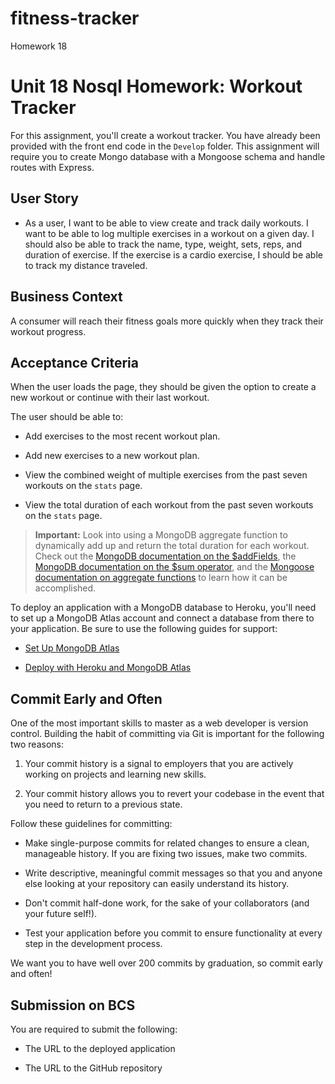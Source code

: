 # fitness-tracker
Homework 18

# Unit 18 Nosql Homework: Workout Tracker

For this assignment, you'll create a workout tracker. You have already been provided with the front end code in the `Develop` folder. This assignment will require you to create Mongo database with a Mongoose schema and handle routes with Express.

## User Story

* As a user, I want to be able to view create and track daily workouts. I want to be able to log multiple exercises in a workout on a given day. I should also be able to track the name, type, weight, sets, reps, and duration of exercise. If the exercise is a cardio exercise, I should be able to track my distance traveled.

## Business Context

A consumer will reach their fitness goals more quickly when they track their workout progress.

## Acceptance Criteria

When the user loads the page, they should be given the option to create a new workout or continue with their last workout.

The user should be able to:

  * Add exercises to the most recent workout plan.

  * Add new exercises to a new workout plan.

  * View the combined weight of multiple exercises from the past seven workouts on the `stats` page.

  * View the total duration of each workout from the past seven workouts on the `stats` page.

> **Important:** Look into using a MongoDB aggregate function to dynamically add up and return the total duration for each workout. Check out the [MongoDB documentation on the $addFields](https://docs.mongodb.com/manual/reference/operator/aggregation/addFields/), the [MongoDB documentation on the $sum operator](https://docs.mongodb.com/manual/reference/operator/aggregation/sum/), and the [Mongoose documentation on aggregate functions](https://mongoosejs.com/docs/api.html#aggregate_Aggregate) to learn how it can be accomplished.

To deploy an application with a MongoDB database to Heroku, you'll need to set up a MongoDB Atlas account and connect a database from there to your application. Be sure to use the following guides for support:

  * [Set Up MongoDB Atlas](../04-Important/MongoAtlas-Setup.md)

  * [Deploy with Heroku and MongoDB Atlas](../04-Important/MongoAtlas-Deploy.md)

## Commit Early and Often

One of the most important skills to master as a web developer is version control. Building the habit of committing via Git is important for the following two reasons:

1. Your commit history is a signal to employers that you are actively working on projects and learning new skills.

2. Your commit history allows you to revert your codebase in the event that you need to return to a previous state.

Follow these guidelines for committing:

* Make single-purpose commits for related changes to ensure a clean, manageable history. If you are fixing two issues, make two commits.

* Write descriptive, meaningful commit messages so that you and anyone else looking at your repository can easily understand its history.

* Don't commit half-done work, for the sake of your collaborators (and your future self!).

* Test your application before you commit to ensure functionality at every step in the development process.

We want you to have well over 200 commits by graduation, so commit early and often!

## Submission on BCS

You are required to submit the following:

* The URL to the deployed application

* The URL to the GitHub repository
